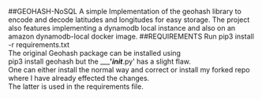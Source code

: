 ##GEOHASH-NoSQL
A simple Implementation of the geohash library to encode and decode
latitudes and longitudes for easy storage.
The project also features implementing a dynamodb local instance and also on an amazon dynamodb-local docker image.
##REQUIREMENTS
Run pip3 install -r requirements.txt<br>
The original Geohash package can be installed using <br>
pip3 install geohash but the _____'_init___.py' has a slight flaw.
<br>One can either install the normal way and correct or install my forked repo where I have already effected the changes. <br>
The latter is used in the requirements file.<br>
